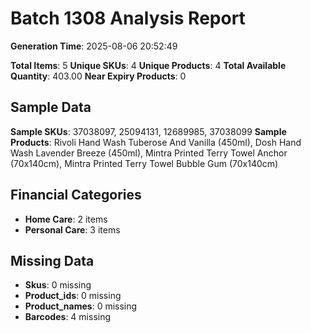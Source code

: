 # Batch 1308 Analysis Report

**Generation Time**: 2025-08-06 20:52:49

**Total Items**: 5
**Unique SKUs**: 4
**Unique Products**: 4
**Total Available Quantity**: 403.00
**Near Expiry Products**: 0

## Sample Data
**Sample SKUs**: 37038097, 25094131, 12689985, 37038099
**Sample Products**: Rivoli Hand Wash Tuberose And Vanilla (450ml), Dosh Hand Wash Lavender Breeze (450ml), Mintra Printed Terry Towel Anchor (70x140cm), Mintra Printed Terry Towel Bubble Gum (70x140cm)

## Financial Categories
- **Home Care**: 2 items
- **Personal Care**: 3 items

## Missing Data
- **Skus**: 0 missing
- **Product_ids**: 0 missing
- **Product_names**: 0 missing
- **Barcodes**: 4 missing
